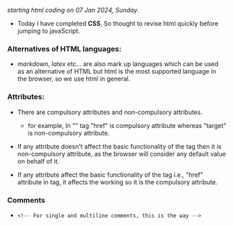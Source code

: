*starting html coding on 07 Jan 2024, Sunday.*
-   Today I have completed **CSS**, So thought to revise html quickly before jumping to javaScript.

### Alternatives of HTML languages:
- *markdown*, *latex* etc... are also mark up languages which can be used as an alternative of HTML but html is the most supported language in the browser, so we use html in general.

### Attributes:
-   There are compulsory attributes and non-compulsory attributes.
    - for example, In "<a>" tag "href" is compulsory attribute whereas "target" is non-compulsory attribute.

- If any attribute doesn't affect the basic functionality of the tag then it is non-compulsory attribute, as the browser will consider any default value on behalf of it.

- If any attribute affect the basic functionality of the tag i.e., "href" attribute in <a> tag, it affects the working so it is the compulsory attribute.

### Comments
- ```<!-- For single and multiline comments, this is the way -->```

